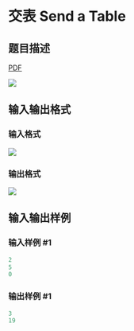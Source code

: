 # 交表 Send a Table

## 题目描述

[problemUrl]: https://uva.onlinejudge.org/index.php?option=com_onlinejudge&Itemid=8&category=20&page=show_problem&problem=1761

[PDF](https://uva.onlinejudge.org/external/108/p10820.pdf)

![](https://cdn.luogu.com.cn/upload/vjudge_pic/UVA10820/b8071fc395cebd0c6d8805c55a896b25fbcd37bf.png)

## 输入输出格式

### 输入格式

![](https://cdn.luogu.com.cn/upload/vjudge_pic/UVA10820/38be572eb9c8bf9a860fda7cfc5c8bde3c0efd94.png)

### 输出格式

![](https://cdn.luogu.com.cn/upload/vjudge_pic/UVA10820/93bc3e3ae3e3c3a0dcc01cf0b93b9659b64516aa.png)

## 输入输出样例

### 输入样例 #1

```cpp
2
5
0
```


### 输出样例 #1

```cpp
3
19
```


